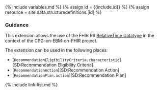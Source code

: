 {% include variables.md %}
{% assign id = {{include.id}} %}
{% assign resource = site.data.structuredefinitions.[id] %}

### Guidance

This extension allows the use of the FHIR R6 [RelativeTime Datatype](https://build.fhir.org/datatypes.html#RelativeTime) in the context of the CPG-on-EBM-on-FHIR project.

The extension can be used in the following places:

- [`RecommendationEligibilityCriteria.characteristic`][SD:Recommendation Eligibility Criteria]
- [`RecommendationAction`][SD:Recommendation Action]
- [`RecommendationPlan.action`][SD:Recommendation Plan]

{% include link-list.md %}
